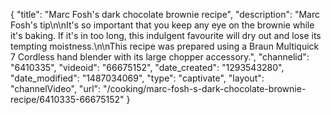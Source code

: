 {
    "title": "Marc Fosh's dark chocolate brownie recipe",
    "description": "Marc Fosh's tip\n\nIt's so important that you keep any eye on the brownie while it's baking. If it's in too long, this indulgent favourite will dry out and lose its tempting moistness.\n\nThis recipe was prepared using a Braun Multiquick 7 Cordless hand blender with its large chopper accessory.",
    "channelid": "6410335",
    "videoid": "66675152",
    "date_created": "1293543280",
    "date_modified": "1487034069",
    "type": "captivate",
    "layout": "channelVideo",
    "url": "\/cooking\/marc-fosh-s-dark-chocolate-brownie-recipe\/6410335-66675152"
}